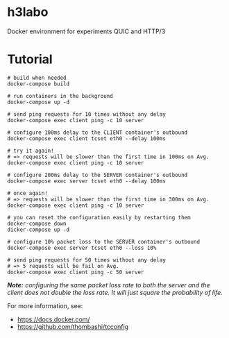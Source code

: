 # h3labo

Docker environment for experiments QUIC and HTTP/3

# Tutorial

```shell
# build when needed
docker-compose build

# run containers in the background
docker-compose up -d

# send ping requests for 10 times without any delay
docker-compose exec client ping -c 10 server

# configure 100ms delay to the CLIENT container's outbound
docker-compose exec client tcset eth0 --delay 100ms

# try it again!
# => requests will be slower than the first time in 100ms on Avg.
docker-compose exec client ping -c 10 server

# configure 200ms delay to the SERVER container's outbound
docker-compose exec server tcset eth0 --delay 100ms

# once again!
# => requests will be slower than the first time in 300ms on Avg.
docker-compose exec client ping -c 10 server

# you can reset the configuration easily by restarting them
docker-compose down
dicker-compose up -d

# configure 10% packet loss to the SERVER container's outbound
docker-compose exec server tcset eth0 --loss 10%

# send ping requests for 50 times without any delay
# => 5 requests will be fail on Avg.
docker-compose exec client ping -c 50 server
```

_**Note:** configuring the same packet loss rate to both the server and the client does not double the loss rate. It
will just square the probability of life._

For more information, see:

- https://docs.docker.com/
- https://github.com/thombashi/tcconfig
